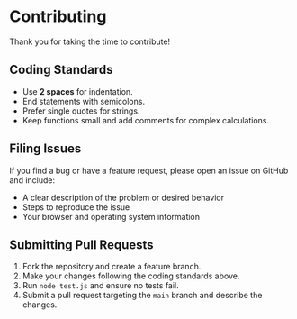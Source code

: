 # Contributing

Thank you for taking the time to contribute!

## Coding Standards

- Use **2 spaces** for indentation.
- End statements with semicolons.
- Prefer single quotes for strings.
- Keep functions small and add comments for complex calculations.

## Filing Issues

If you find a bug or have a feature request, please open an issue on GitHub and include:

- A clear description of the problem or desired behavior
- Steps to reproduce the issue
- Your browser and operating system information

## Submitting Pull Requests

1. Fork the repository and create a feature branch.
2. Make your changes following the coding standards above.
3. Run `node test.js` and ensure no tests fail.
4. Submit a pull request targeting the `main` branch and describe the changes.
